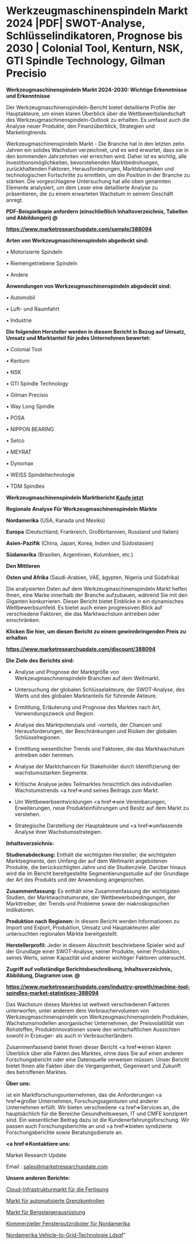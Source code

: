 # Werkzeugmaschinenspindeln Markt 2024 |PDF| SWOT-Analyse, Schlüsselindikatoren, Prognose bis 2030 | Colonial Tool, Kenturn, NSK, GTI Spindle Technology, Gilman Precisio

<strong>Werkzeugmaschinenspindeln Markt 2024-2030: Wichtige Erkenntnisse und Erkenntnisse</strong>

Der Werkzeugmaschinenspindeln-Bericht bietet detaillierte Profile der Hauptakteure, um einen klaren Überblick über die Wettbewerbslandschaft des Werkzeugmaschinenspindeln-Outlook zu erhalten. Es umfasst auch die Analyse neuer Produkte, den Finanzüberblick, Strategien und Marketingtrends.

Werkzeugmaschinenspindeln Markt - Die Branche hat in den letzten zehn Jahren ein solides Wachstum verzeichnet, und es wird erwartet, dass sie in den kommenden Jahrzehnten viel erreichen wird. Daher ist es wichtig, alle Investitionsmöglichkeiten, bevorstehenden Marktbedrohungen, zurückhaltenden Faktoren, Herausforderungen, Marktdynamiken und technologischen Fortschritte zu ermitteln, um die Position in der Branche zu stärken. Die vorgeschlagene Untersuchung hat alle oben genannten Elemente analysiert, um dem Leser eine detaillierte Analyse zu präsentieren, die zu einem erwarteten Wachstum in seinem Geschäft anregt.



<strong><b>PDF-Beispielkopie anfordern (einschließlich Inhaltsverzeichnis, Tabellen und Abbildungen) @ </b></strong>

<strong><a href=https://www.marketresearchupdate.com/sample/388094>

<strong>https://www.marketresearchupdate.com/sample/388094</u></a></strong></strong>



<strong>Arten von Werkzeugmaschinenspindeln abgedeckt sind:</strong>

• Motorisierte Spindeln

• Riemengetriebene Spindeln

• Andere



<strong>Anwendungen von Werkzeugmaschinenspindeln abgedeckt sind:</strong>

• Automobil

• Luft- und Raumfahrt

• Industrie



<strong>Die folgenden Hersteller werden in diesem Bericht in Bezug auf Umsatz, Umsatz und Marktanteil für jedes Unternehmen bewertet:</strong>

• Colonial Tool

• Kenturn

• NSK

• GTI Spindle Technology

• Gilman Precisio

• Way Long Spindle

• POSA

• NIPPON BEARING

• Setco

• MEYRAT

• Dynomax

• WEISS Spindeltechnologie

• TDM Spindles



<strong>Werkzeugmaschinenspindeln Marktbericht <a href=https://www.marketresearchupdate.com/buynow/388094>Kaufe jetzt</a></strong>



<strong>Regionale Analyse Für Werkzeugmaschinenspindeln Märkte</strong>



<strong>Nordamerika</strong> (USA, Kanada und Mexiko)



<strong>Europa</strong> (Deutschland, Frankreich, Großbritannien, Russland und Italien)



<strong>Asien-Pazifik</strong> (China, Japan, Korea, Indien und Südostasien)



<strong>Südamerika</strong> (Brasilien, Argentinien, Kolumbien, etc.)



<strong>Den Mittleren</strong> 

<strong>Osten und Afrika</strong> (Saudi-Arabien, VAE, ägypten, Nigeria und Südafrika)

Die analysierten Daten auf dem Werkzeugmaschinenspindeln Markt helfen Ihnen, eine Marke innerhalb der Branche aufzubauen, während Sie mit den Giganten konkurrieren. Dieser Bericht bietet Einblicke in ein dynamisches Wettbewerbsumfeld. Es bietet auch einen progressiven Blick auf verschiedene Faktoren, die das Marktwachstum antreiben oder einschränken.



<strong>Klicken Sie hier, um diesen Bericht zu einem gewinnbringenden Preis zu erhalten
</strong>

<strong><a href=https://www.marketresearchupdate.com/discount/388094>https://www.marketresearchupdate.com/discount/388094</b></u></strong></a>



<strong>Die Ziele des Berichts sind:</strong>

- Analyse und Prognose der Marktgröße von Werkzeugmaschinenspindeln Branchen auf dem Weltmarkt.

- Untersuchung der globalen Schlüsselakteure, der SWOT-Analyse, des Werts und des globalen Marktanteils für führende Akteure.

- Ermittlung, Erläuterung und Prognose des Marktes nach Art, Verwendungszweck und Region.

- Analyse des Marktpotenzials und -vorteils, der Chancen und Herausforderungen, der Beschränkungen und Risiken der globalen Schlüsselregionen.

- Ermittlung wesentlicher Trends und Faktoren, die das Marktwachstum antreiben oder hemmen.

- Analyse der Marktchancen für Stakeholder durch Identifizierung der wachstumsstarken Segmente.

- Kritische Analyse jedes Teilmarktes hinsichtlich des individuellen Wachstumstrends <a href=>und</a> seines Beitrags zum Markt.

- Um Wettbewerbsentwicklungen <a href=>wie</a> Vereinbarungen, Erweiterungen, neue Produkteinführungen und Besitz auf dem Markt zu verstehen.

- Strategische Darstellung der Hauptakteure und <a href=>umfas</a>sende Analyse ihrer Wachstumsstrategien.



<strong>Inhaltsverzeichnis:</strong>



<strong>Studienabdeckung:</strong> Enthält die wichtigsten Hersteller, die wichtigsten Marktsegmente, den Umfang der auf dem Weltmarkt angebotenen Produkte, die berücksichtigten Jahre und die Studienziele. Darüber hinaus wird die im Bericht bereitgestellte Segmentierungsstudie auf der Grundlage der Art des Produkts und der Anwendung angesprochen.



<strong>Zusammenfassung:</strong> Es enthält eine Zusammenfassung der wichtigsten Studien, der Marktwachstumsrate, der Wettbewerbsbedingungen, der Markttreiber, der Trends und Probleme sowie der makroskopischen Indikatoren.



<strong>Produktion nach Regionen:</strong> In diesem Bericht werden Informationen zu Import und Export, Produktion, Umsatz und Hauptakteuren aller untersuchten regionalen Märkte bereitgestellt.



<strong>Herstellerprofil:</strong> Jeder in diesem Abschnitt beschriebene Spieler wird auf der Grundlage einer SWOT-Analyse, seiner Produkte, seiner Produktion, seines Werts, seiner Kapazität und anderer wichtiger Faktoren untersucht.



<strong><b>Zugriff auf vollständige Berichtsbeschreibung, Inhaltsverzeichnis, Abbildung, Diagramm usw. @ </b></strong>

<strong><a href=https://www.marketresearchupdate.com/industry-growth/machine-tool-spindles-market-statistices-388094>https://www.marketresearchupdate.com/industry-growth/machine-tool-spindles-market-statistices-388094</a></strong>

Das Wachstum dieses Marktes ist weltweit verschiedenen Faktoren unterworfen, unter anderem dem Verbrauchervolumen von Werkzeugmaschinenspindeln von Werkzeugmaschinenspindeln Produkten, Wachstumsmodellen anorganischer Unternehmen, der Preisvolatilität von Rohstoffen, Produktinnovationen sowie den wirtschaftlichen Aussichten sowohl in Erzeuger- als auch in Verbraucherländern.

Zusammenfassend bietet Ihnen dieser Bericht <a href=>einen</a> klaren Überblick über alle Fakten des Marktes, ohne dass Sie auf einen anderen Forschungsbericht oder eine Datenquelle verweisen müssen. Unser Bericht bietet Ihnen alle Fakten über die Vergangenheit, Gegenwart und Zukunft des betroffenen Marktes.



<strong>Über uns:</strong>

 ist ein Marktforschungsunternehmen, das die Anforderungen <a href=>großer</a> Unternehmen, Forschungsagenturen und anderer Unternehmen erfüllt. Wir bieten verschiedene <a href=>Services</a> an, die hauptsächlich für die Bereiche Gesundheitswesen, IT und CMFE konzipiert sind. Ein wesentlicher Beitrag dazu ist die Kundenerfahrungsforschung. Wir passen auch Forschungsberichte an und <a href=>bieten</a> syndizierte Forschungsberichte sowie Beratungsdienste an.



<strong><a href=>Kontaktiere uns:</a></strong>

Market Research Update

Email : sales@marketresearchupdate.com



<strong>Unsere anderen Berichte:</strong>

<a href=https://www.linkedin.com/pulse/manufacturing-cloud-infrastructure-market-2023-top-key>Cloud-Infrastrukturmarkt für die Fertigung</a>

<a href=https://www.linkedin.com/pulse/automated-border-control-market-sizing>Markt für automatisierte Grenzkontrollen</a>

<a href=https://www.linkedin.com/pulse/mountaineering-equipment-market-outlooks-2023>Markt für Bergsteigerausrüstung</a>

<a href=https://www.linkedin.com/pulse/north-america-window-cleaning-robot-commercial>Kommerzieller Fensterputzroboter für Nordamerika</a>

<a href=https://www.linkedin.com/pulse/north-america-vehicle-to-grid-technology-ldsqf/>Nordamerika Vehicle-to-Grid-Technologie Ldsqf</a>"
